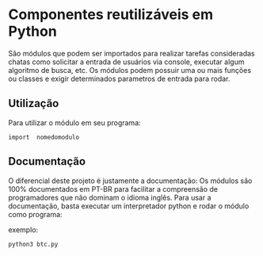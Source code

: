 # Componentes reutilizáveis em Python

São módulos que podem ser importados para realizar tarefas consideradas chatas como solicitar a entrada de usuários via console, executar algum algoritmo de busca, etc. 
Os módulos podem possuir uma ou mais funções ou classes e exigir determinados parametros de entrada para rodar. 

## Utilização

Para utilizar o módulo em seu programa: 

`import  nomedomodulo`

## Documentação
O diferencial deste projeto é justamente a documentação: Os módulos são 100% documentados em PT-BR para facilitar a compreensão de programadores que não dominam o idioma inglês. 
Para usar a documentação, basta executar um interpretador python e rodar o módulo como programa: 

exemplo:  

`python3 btc.py`
